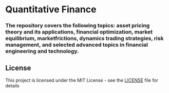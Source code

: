 # Quantitative Finance
### The repository covers the following topics: asset pricing theory and its applications, financial optimization, market equilibrium, marketfrictions, dynamics trading strategies, risk management, and selected advanced topics in financial engineering and technology.



## License
This project is licensed under the MIT License - see the [LICENSE](LICENSE) file for details
